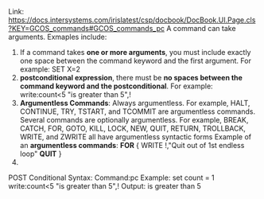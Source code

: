 Link: https://docs.intersystems.com/irislatest/csp/docbook/DocBook.UI.Page.cls?KEY=GCOS_commands#GCOS_commands_pc
A command can take arguments. Exmaples include:

1. If a command takes **one or more arguments**, you must include exactly one space between the command keyword and the first argument. For example: SET X=2
2. **postconditional expression**, there must be **no spaces between the command keyword and the postconditional**. For example: write:count<5 "is greater than 5",!
4. **Argumentless Commands**:  Always argumentless. For example, HALT, CONTINUE, TRY, TSTART, and TCOMMIT are argumentless commands.  Several commands are optionally argumentless. For example, BREAK, CATCH, FOR, GOTO, KILL, LOCK, NEW, QUIT, RETURN, TROLLBACK, WRITE, and ZWRITE all have argumentless syntactic forms
Example of an **argumentless commands**:
 **FOR**  {
    WRITE !,"Quit out of 1st endless loop"
    **QUIT**
 }
 5. 

POST Conditional Syntax:
Command:pc
Example:
  set count = 1
  write:count<5 "is greater than 5",!
Output:
  is greater than 5

